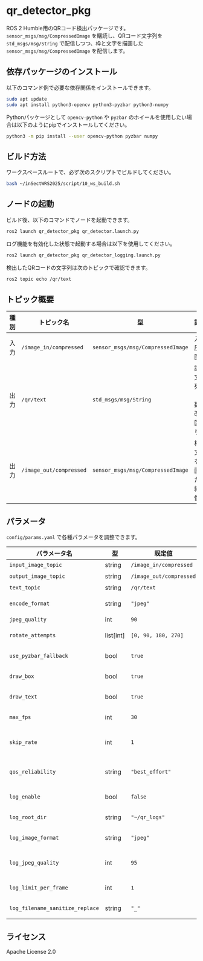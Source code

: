 # qr_detector_pkg

ROS 2 Humble用のQRコード検出パッケージです。`sensor_msgs/msg/CompressedImage` を購読し、QRコード文字列を `std_msgs/msg/String` で配信しつつ、枠と文字を描画した `sensor_msgs/msg/CompressedImage` を配信します。

## 依存パッケージのインストール

以下のコマンド例で必要な依存関係をインストールできます。

```bash
sudo apt update
sudo apt install python3-opencv python3-pyzbar python3-numpy
```

Pythonパッケージとして `opencv-python` や `pyzbar` のホイールを使用したい場合は以下のようにpipでインストールしてください。

```bash
python3 -m pip install --user opencv-python pyzbar numpy
```

## ビルド方法

ワークスペースルートで、必ず次のスクリプトでビルドしてください。

```bash
bash ~/inSectWRS2025/script/10_ws_build.sh
```

## ノードの起動

ビルド後、以下のコマンドでノードを起動できます。

```bash
ros2 launch qr_detector_pkg qr_detector.launch.py
```

ログ機能を有効化した状態で起動する場合は以下を使用してください。

```bash
ros2 launch qr_detector_pkg qr_detector_logging.launch.py
```

検出したQRコードの文字列は次のトピックで確認できます。

```bash
ros2 topic echo /qr/text
```

## トピック概要

| 種別 | トピック名 | 型 | 説明 |
| ---- | ----------- | --- | ---- |
| 入力 | `/image_in/compressed` | `sensor_msgs/msg/CompressedImage` | 入力圧縮画像 |
| 出力 | `/qr/text` | `std_msgs/msg/String` | 認識文字列（複数は改行区切り） |
| 出力 | `/image_out/compressed` | `sensor_msgs/msg/CompressedImage` | 枠と文字を描画した圧縮画像 |

## パラメータ

`config/params.yaml` で各種パラメータを調整できます。

| パラメータ名 | 型 | 既定値 | 説明 |
| ------------ | -- | ------ | ---- |
| `input_image_topic` | string | `/image_in/compressed` | 入力画像トピック |
| `output_image_topic` | string | `/image_out/compressed` | 出力画像トピック |
| `text_topic` | string | `/qr/text` | 認識文字列トピック |
| `encode_format` | string | `"jpeg"` | 出力画像圧縮フォーマット |
| `jpeg_quality` | int | `90` | JPEGエンコード品質 |
| `rotate_attempts` | list[int] | `[0, 90, 180, 270]` | 画像を回転して検出を試みる角度 |
| `use_pyzbar_fallback` | bool | `true` | OpenCV検出失敗時にpyzbarで再検出するか |
| `draw_box` | bool | `true` | QRコード枠線を描画するか |
| `draw_text` | bool | `true` | QRコード文字列を画像上に描画するか |
| `max_fps` | int | `30` | 処理する最大フレームレート |
| `skip_rate` | int | `1` | フレーム間引き率（`n`なら`n`フレームに1回処理） |
| `qos_reliability` | string | `"best_effort"` | QoSの信頼性設定（`best_effort`/`reliable`など） |
| `log_enable` | bool | `false` | QR検出結果をログ保存するか |
| `log_root_dir` | string | `"~/qr_logs"` | ログ保存先のルートディレクトリ |
| `log_image_format` | string | `"jpeg"` | 保存画像形式（`jpeg` または `png`） |
| `log_jpeg_quality` | int | `95` | 保存画像の品質（`jpeg`は0〜100、`png`は圧縮率換算） |
| `log_limit_per_frame` | int | `1` | 1フレームあたり保存する新規文字列の最大数 |
| `log_filename_sanitize_replace` | string | `"_"` | ファイル名で使用不可文字を置換する文字 |

## ライセンス

Apache License 2.0
